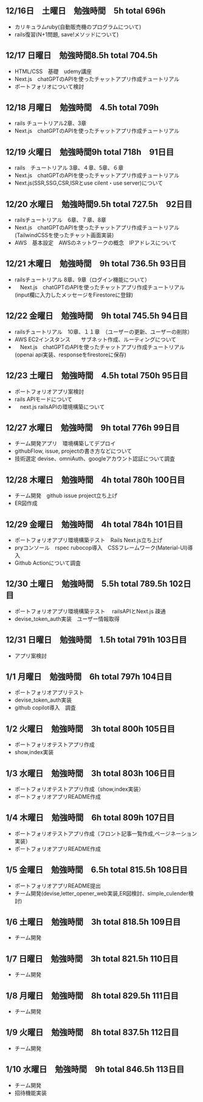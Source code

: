 ## 12/16日　土曜日　勉強時間　5h total 696h
- カリキュラムruby(自動販売機のプログラムについて)
- rails復習(N+1問題, save!メソッドについて)
## 12/17 日曜日　勉強時間8.5h total 704.5h
- HTML/CSS　基礎　udemy講座
- Next.js　chatGPTのAPIを使ったチャットアプリ作成チュートリアル
- ポートフォリオについて検討
## 12/18 月曜日　勉強時間　4.5h total 709h　
- rails チュートリアル2章、3章
- Next.js　chatGPTのAPIを使ったチャットアプリ作成チュートリアル
## 12/19 火曜日　勉強時間9h total 718h　91日目
- rails　チュートリアル 3章、４章、5章、６章
- Next.js　chatGPTのAPIを使ったチャットアプリ作成チュートリアル
- Next.js(SSR,SSG,CSR,ISRとuse cilent・use server)について
## 12/20 水曜日　勉強時間9.5h total 727.5h　92日目
- railsチュートリアル　6章、７章、8章
- Next.js　chatGPTのAPIを使ったチャットアプリ作成チュートリアル(TailwindCSSを使ったチャット画面実装)
- AWS　基本設定　AWSのネットワークの概念　IPアドレスについて
## 12/21 木曜日　勉強時間　9h total 736.5h 93日目
- railsチュートリアル 8章、9章（ログイン機能について）
- 　Next.js　chatGPTのAPIを使ったチャットアプリ作成チュートリアル(input欄に入力したメッセージをFirestoreに登録)
## 12/22 金曜日　勉強時間　9h total 745.5h 94日目　
- railsチュートリアル　10章、１１章　（ユーザーの更新、ユーザーの削除）
- AWS EC2インスタンス　　サブネット作成、ルーティングについて
- 　Next.js　chatGPTのAPIを使ったチャットアプリ作成チュートリアル(openai api実装、responseをfirestoreに保存)
## 12/23 土曜日　勉強時間　4.5h total 750h 95日目　
- ポートフォリオアプリ案検討
- rails APIモードについて
- 　next.js railsAPIの環境構築について
## 12/27 水曜日　勉強時間　9h total 776h 99日目
- チーム開発アプリ　環境構築してデプロイ
- githubFlow, issue, projectの書き方などについて
- 技術選定 devise、omniAuth、googleアカウント認証について調査
## 12/28 木曜日　勉強時間　4h total 780h 100日目
- チーム開発　github issue project立ち上げ
- ER図作成
## 12/29 金曜日　勉強時間　4h total 784h 101日目
- ポートフォリオアプリ環境構築テスト　Rails Next.js立ち上げ
- pryコンソール　rspec rubocop導入　CSSフレームワーク(Material-UI)導入
- Github Actionについて調査
## 12/30 土曜日　勉強時間　5.5h total 789.5h 102日目
- ポートフォリオアプリ環境構築テスト　 railsAPIとNext.js 疎通
- devise_token_auth実装　ユーザー情報取得
## 12/31 日曜日　勉強時間　1.5h total 791h 103日目
- アプリ案検討
## 1/1 月曜日　勉強時間　6h total 797h 104日目
- ポートフォリオアプリテスト
- devise_token_auth実装
- github copilot導入　調査
## 1/2 火曜日　勉強時間　3h total 800h 105日目
- ポートフォリオテストアプリ作成
- show,index実装
## 1/3 水曜日　勉強時間　3h total 803h 106日目
- ポートフォリオテストアプリ作成（show,index実装）
- ポートフォリオアプリREADME作成
## 1/4 木曜日　勉強時間　6h total 809h 107日目
- ポートフォリオテストアプリ作成（フロント記事一覧作成,ページネーション実装）
- ポートフォリオアプリREADME作成
## 1/5 金曜日　勉強時間　6.5h total 815.5h 108日目
- ポートフォリオアプリREADME提出
- チーム開発(devise,letter_opener_web実装,ER図検討、simple_culender検討)
## 1/6 土曜日　勉強時間　3h total 818.5h 109日目
- チーム開発
## 1/7 日曜日　勉強時間　3h total 821.5h 110日目
- チーム開発
## 1/8 月曜日　勉強時間　8h total 829.5h 111日目
- チーム開発
## 1/9 火曜日　勉強時間　8h total 837.5h 112日目
- チーム開発
## 1/10 水曜日　勉強時間　9h total 846.5h 113日目
- チーム開発
- 招待機能実装
